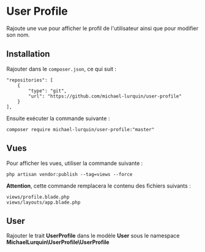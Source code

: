 # User Profile

Rajoute une vue pour afficher le profil de l'utilisateur ainsi que pour modifier son nom.

## Installation

Rajouter dans le `composer.json`, ce qui suit :

```
"repositories": [
    {
        "type": "git",
        "url": "https://github.com/michael-lurquin/user-profile"
    }
],
```

Ensuite exécuter la commande suivante :

```
composer require michael-lurquin/user-profile:"master"
```

## Vues

Pour afficher les vues, utiliser la commande suivante :

```
php artisan vendor:publish --tag=views --force
```

**Attention**, cette commande remplacera le contenu des fichiers suivants :

```
views/profile.blade.php
views/layouts/app.blade.php
```

## User

Rajouter le trait **UserProfile** dans le modèle **User** sous le namespace **MichaelLurquin\UserProfile\UserProfile**


